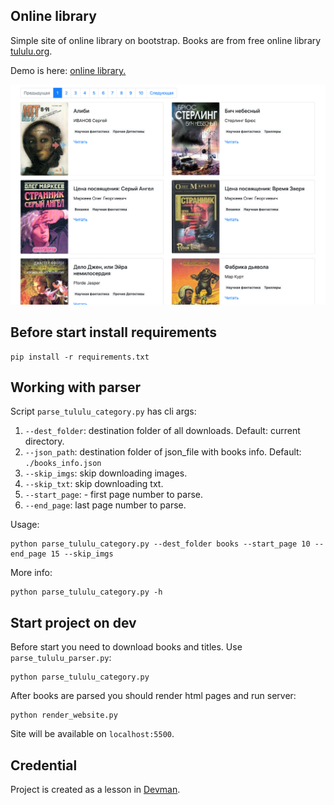 ## Online library

Simple site of online library on bootstrap. Books are from free online library [tululu.org](https://tululu.org).

Demo is here: [online library.](https://ekbdizzy.github.io/dvmn-online-library/)

![Online Library](assets/images/screenshot.png)
## Before start install requirements

~~~
pip install -r requirements.txt
~~~

## Working with parser

Script `parse_tululu_category.py` has cli args:

1. `--dest_folder`: destination folder of all downloads. Default: current directory.
2. `--json_path`: destination folder of json_file with books info. Default: `./books_info.json`
3. `--skip_imgs`: skip downloading images.
4. `--skip_txt`: skip downloading txt.
5. `--start_page`: - first page number to parse.
6. `--end_page`: last page number to parse.

Usage:

~~~
python parse_tululu_category.py --dest_folder books --start_page 10 --end_page 15 --skip_imgs 
~~~

More info:

~~~
python parse_tululu_category.py -h
~~~

## Start project on dev

Before start you need to download books and titles. Use `parse_tululu_parser.py`:

~~~
python parse_tululu_category.py
~~~

After books are parsed you should render html pages and run server:

~~~
python render_website.py
~~~

Site will be available on `localhost:5500`.

## Credential

Project is created as a lesson in [Devman](https://dvmn.org/modules/website-layout-for-pydev/). 


